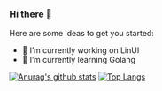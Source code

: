 ### Hi there 👋


Here are some ideas to get you started:

- 🔭 I’m currently working on LinUI
- 🌱 I’m currently learning Golang

[![Anurag's github stats](https://github-readme-stats.vercel.app/api?username=MuRongXiaoDouBi)](https://github.com/anuraghazra/github-readme-stats)
[![Top Langs](https://github-readme-stats.vercel.app/api/top-langs/?username=MuRongXiaoDouBi&layout=compact)](https://github.com/anuraghazra/github-readme-stats)

